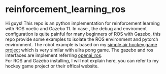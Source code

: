 # reinforcement_learning_ros
Hi guys! This repo is an python implementation for reinforcement learning with ROS noetic and Gazebo 11. In case , the debug and enviroment configuration is quite painful for many beginners of ROS with Gazebo, this repo provide some examples to isolate the ROS environment and pytorch environment. The robot example is based on my [simple air hockey game project](https://github.com/Xumj82/air_hockey_robot) which is very similar with alira pong game. The gazebo and ros interfaces are implement referring [openai_ros](http://wiki.ros.org/openai_ros).</br>
For ROS and Gazebo installing, I will not explain here, you can refer to my hockey game project or their offical website.</br>
